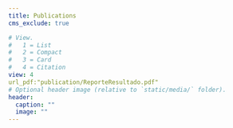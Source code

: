 ```yaml
---
title: Publications
cms_exclude: true

# View.
#   1 = List
#   2 = Compact
#   3 = Card
#   4 = Citation
view: 4
url_pdf:"publication/ReporteResultado.pdf"
# Optional header image (relative to `static/media/` folder).
header:
  caption: ""
  image: ""
---
```

